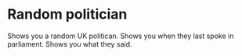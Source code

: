 Random politician
===================================

Shows you a random UK politican.
Shows you when they last spoke in parliament.
Shows you what they said.
